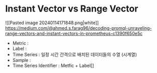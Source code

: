 # Instant Vector vs Range Vector

![[Pasted image 20240114171848.png|white]] 
https://medium.com/@ahmed.s.farag96/decoding-promql-unraveling-range-vectors-and-instant-vectors-in-prometheus-c1390f650e5c

* Metric : 
* Label : 
* Time Series : 일정 시간 간격으로 배치된 데이터들의 수열 (시계열)
* Sample : 
* Time Series Identifier : Metfic + Label[]